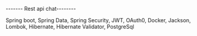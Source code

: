 ------- Rest api chat--------

 Spring boot, Spring Data, Spring Security, JWT, OAuth0, Docker, Jackson,
      Lombok, Hibernate, Hibernate Validator, PostgreSql

            